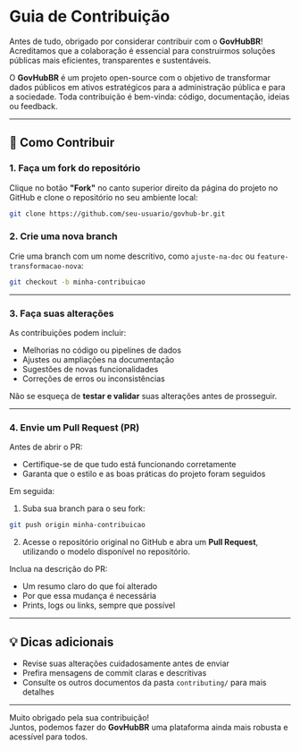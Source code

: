 # Guia de Contribuição

Antes de tudo, obrigado por considerar contribuir com o **GovHubBR**!  
Acreditamos que a colaboração é essencial para construirmos soluções públicas mais eficientes, transparentes e sustentáveis.

O **GovHubBR** é um projeto open-source com o objetivo de transformar dados públicos em ativos estratégicos para a administração pública e para a sociedade. Toda contribuição é bem-vinda: código, documentação, ideias ou feedback.

---

## 🚀 Como Contribuir

### 1. Faça um fork do repositório

Clique no botão **"Fork"** no canto superior direito da página do projeto no GitHub e clone o repositório no seu ambiente local:

```bash
git clone https://github.com/seu-usuario/govhub-br.git
```

### 2. Crie uma nova branch

Crie uma branch com um nome descritivo, como `ajuste-na-doc` ou `feature-transformacao-nova`:

```bash
git checkout -b minha-contribuicao
```

---

### 3. Faça suas alterações

As contribuições podem incluir:

- Melhorias no código ou pipelines de dados
- Ajustes ou ampliações na documentação
- Sugestões de novas funcionalidades
- Correções de erros ou inconsistências

Não se esqueça de **testar e validar** suas alterações antes de prosseguir.

---

### 4. Envie um Pull Request (PR)

Antes de abrir o PR:

- Certifique-se de que tudo está funcionando corretamente
- Garanta que o estilo e as boas práticas do projeto foram seguidos

Em seguida:

1. Suba sua branch para o seu fork:

```bash
git push origin minha-contribuicao
```

2. Acesse o repositório original no GitHub e abra um **Pull Request**, utilizando o modelo disponível no repositório.

Inclua na descrição do PR:

- Um resumo claro do que foi alterado
- Por que essa mudança é necessária
- Prints, logs ou links, sempre que possível

---

## 💡 Dicas adicionais

- Revise suas alterações cuidadosamente antes de enviar
- Prefira mensagens de commit claras e descritivas
- Consulte os outros documentos da pasta `contributing/` para mais detalhes

---

Muito obrigado pela sua contribuição!  
Juntos, podemos fazer do **GovHubBR** uma plataforma ainda mais robusta e acessível para todos.